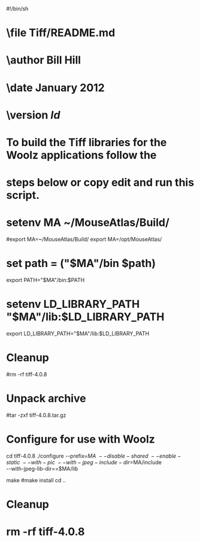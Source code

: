 #!/bin/sh
# \file         Tiff/README.md
# \author       Bill Hill
# \date         January 2012
# \version      $Id$
#
# To build the Tiff libraries for the Woolz applications follow the
# steps below or copy edit and run this script.

# setenv MA ~/MouseAtlas/Build/
#export MA=~/MouseAtlas/Build/
export MA=/opt/MouseAtlas/
# set path = ("$MA"/bin $path)
export PATH="$MA"/bin:$PATH
# setenv LD_LIBRARY_PATH "$MA"/lib:$LD_LIBRARY_PATH
export LD_LIBRARY_PATH="$MA"/lib:$LD_LIBRARY_PATH

# Cleanup
#rm -rf tiff-4.0.8

# Unpack archive
#tar -zxf tiff-4.0.8.tar.gz

# Configure for use with Woolz
cd tiff-4.0.8
./configure --prefix=$MA \
            --disable-shared \
	    --enable-static \
	    --with-pic \
	    --with-jpeg-include-dir=$MA/include \
	    --with-jpeg-lib-dir==$MA/lib

make
#make install
cd ..

# Cleanup
# rm -rf tiff-4.0.8
